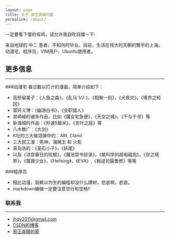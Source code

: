 ```yaml
---
layout: page
title: 关于 邪王真眼的夏
permalink: /about/
---
```


一定要看下蛋的母鸡，请允许我自吹自擂一下:

来自地球的 中二 患者，不知何时毕业。目前，生活在伟大的天朝的繁华的上海。动漫宅，程序员，VIM用户，Ubuntu使用者。

## 更多信息
----

###动漫宅
看过数以打计的漫画，简单介绍如下：

- 高桥留美子：《人鱼之森》，《乱马 1/2 》，《相聚一刻》，《犬夜叉》，《境界之轮回》
- 富奸义博：《幽游白书》，《全职猎人》
- 宫崎峻的诸多作品，比如《魔女宅急便》，《天空之城》，《千与千寻》等
- 新海城的作品：《秒速5厘米》，《言叶之庭》等
- 八木教广：《大剑》
- K社的三大催泪弹中的：AIR, Cland
- 三大民工漫：死神，海贼王 和 火影 
- 真岛浩的：《圣石小子》，《妖尾》
- 以及《凉宫春日的忧郁》，《魔法禁书目录》，《某科学的超电磁炮》，《空之境界》，《蔷薇少女》，《Hellsing》，《EVA》,《叛逆的露鲁修》等等

###程序员

- 相比动漫，我赖以为生的编程却没什么建树，悲哀啊，悲哀。
- markdown编辑一定要注意空行和空格!!

### 联系我
----

*  [jhqy2011@gmail.com](mailto:jhqy2011@gmail.com)
*  [CSDN的博客](http://blog.csdn.net/xiajian2010/)
*  [邪王真眼的夏](http:xiajian.github.io)

